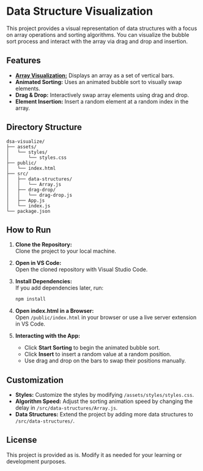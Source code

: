 # Data Structure Visualization

This project provides a visual representation of data structures with a focus on array operations and sorting algorithms. You can visualize the bubble sort process and interact with the array via drag and drop and insertion.

## Features
- **[Array Visualization:](/public/index.html)** Displays an array as a set of vertical bars.
- **Animated Sorting:** Uses an animated bubble sort to visually swap elements.
- **Drag & Drop:** Interactively swap array elements using drag and drop.
- **Element Insertion:** Insert a random element at a random index in the array.

## Directory Structure

```
dsa-visualize/
├── assets/
│   └── styles/
│       └── styles.css
├── public/
│   └── index.html
├── src/
│   ├── data-structures/
│   │   └── Array.js
│   ├── drag-drop/
│   │   └── drag-drop.js
│   ├── App.js
│   └── index.js
└── package.json
```

## How to Run

1. **Clone the Repository:**  
   Clone the project to your local machine.

2. **Open in VS Code:**  
   Open the cloned repository with Visual Studio Code.

3. **Install Dependencies:**  
   If you add dependencies later, run:
   ```bash
   npm install
   ```

4. **Open index.html in a Browser:**  
   Open `/public/index.html` in your browser or use a live server extension in VS Code.

5. **Interacting with the App:**
   - Click **Start Sorting** to begin the animated bubble sort.
   - Click **Insert** to insert a random value at a random position.
   - Use drag and drop on the bars to swap their positions manually.

## Customization

- **Styles:** Customize the styles by modifying `/assets/styles/styles.css`.
- **Algorithm Speed:** Adjust the sorting animation speed by changing the delay in `/src/data-structures/Array.js`.
- **Data Structures:** Extend the project by adding more data structures to `/src/data-structures/`.

## License

This project is provided as is. Modify it as needed for your learning or development purposes.